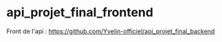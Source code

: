 # api_projet_final_frontend

Front de l'api :
https://github.com/Yvelin-officiel/api_projet_final_backend
